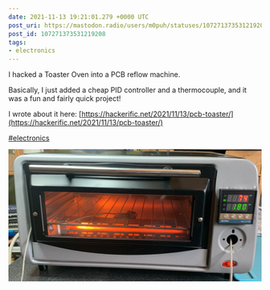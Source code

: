 ```yaml
---
date: 2021-11-13 19:21:01.279 +0000 UTC
post_uri: https://mastodon.radio/users/m0puh/statuses/107271373531219208
post_id: 107271373531219208
tags:
- electronics
---
```

I hacked a Toaster Oven into a PCB reflow machine.

Basically, I just added a cheap PID controller and a thermocouple, and it was a fun and fairly quick project!

I wrote about it here: [https://hackerific.net/2021/11/13/pcb-toaster/](https://hackerific.net/2021/11/13/pcb-toaster/)

[#electronics](https://mastodon.radio/tags/electronics)


![A modified toaster oven. There's a controller on the right where the dials would be. It has two temperature readouts. Inside is a small PCB. There's a metal wire going through the door. ](107271369173673628.jpeg)


